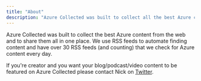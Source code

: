 ```yaml
---
title: "About"
description: "Azure Collected was built to collect all the best Azure content from the web and share them all in one place. "
---
```


<p class="pb-8">Azure Collected was built to collect the best Azure content from the web and to share them all in one place. We use RSS feeds to automate finding content and have over 30 RSS feeds (and counting) that we check for Azure content every day.</p>

<p>If you're creator and you want your blog/podcast/video content to be featured on Azure Collected please contact Nick on <a href="https://twitter.com/NRKirby" class="font-medium text-lg text-gray-700 hover:underline" target="_blank" noopener noreferrer>Twitter</a>.</p>

